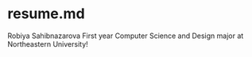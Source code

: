 # resume.md
 Robiya Sahibnazarova
 First year Computer Science and Design major at Northeastern University!

